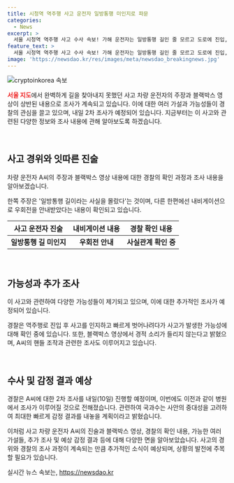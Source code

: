 ```yaml
---
title: 시청역 역주행 사고 운전자 일방통행 미인지로 파문
categories:
  - News
excerpt: >
  서울 시청역 역주행 사고 수사 속보! 가해 운전자는 일방통행 길인 줄 모르고 도로에 진입, 차가 급발진? 2차 조사에 경찰 나선다. A씨는 지리감은 있으나 초행길, 우회전 안내 받은 것으로 확인 경찰, 역주행 사실 인지 후 빠른 대응 여부 확인 중. 블랙박스 영상 등 통해 A씨의 과실 여부 조사 중. 내일 2차 조사 예정, 국과수는 빠른 감정 결과 도출 계획. (intense@yna.co.kr) #남대문경찰서 #시청역 #역주행 #인도_돌진
feature_text: >
  서울 시청역 역주행 사고 수사 속보! 가해 운전자는 일방통행 길인 줄 모르고 도로에 진입, 차가 급발진? 2차 조사에 경찰 나선다. A씨는 지리감은 있으나 초행길, 우회전 안내 받은 것으로 확인 경찰, 역주행 사실 인지 후 빠른 대응 여부 확인 중. 블랙박스 영상 등 통해 A씨의 과실 여부 조사 중. 내일 2차 조사 예정, 국과수는 빠른 감정 결과 도출 계획. (intense@yna.co.kr) #남대문경찰서 #시청역 #역주행 #인도_돌진
image: 'https://newsdao.kr/res/images/meta/newsdao_breakingnews.jpg'
---
```


<p><img src="https://newsdao.kr/res/images/meta/newsdao_breakingnews.jpg" alt="cryptoinkorea 속보" /></p>

<p><b><span style="color: #ee2323;">서울 지도</span></b>에서 완벽하게 길을 찾아내지 못했던 사고 차량 운전자의 주장과 블랙박스 영상이 상반된 내용으로 조사가 계속되고 있습니다. 이에 대한 여러 가설과 가능성들이 경찰의 관심을 끌고 있으며, 내일 2차 조사가 예정되어 있습니다. 지금부터는 이 사고와 관련된 다양한 정보와 조사 내용에 관해 알아보도록 하겠습니다. </p>

<p data-ke-size="size16">&nbsp;</p>

<h2 data-ke-size="size26">사고 경위와 잇따른 진술</h2>

<p>차량 운전자 A씨의 주장과 블랙박스 영상 내용에 대한 경찰의 확인 과정과 조사 내용을 알아보겠습니다.</p>

<p data-ke-size="size16">한쪽 주장은 '일방통행 길이라는 사실을 몰랐다'는 것이며, 다른 한편에선 내비게이션으로 우회전을 안내받았다는 내용이 확인되고 있습니다.</p>

<table>
  <thead>
    <tr>
      <th>사고 운전자 진술</th>
      <th>내비게이션 내용</th>
      <th>경찰 확인 내용</th>
    </tr>
  </thead>
  <tbody>
    <tr>
      <td style="text-align: center; height: 17px;"><b>일방통행 길 미인지</b></td>
      <td style="text-align: center; height: 17px;"><b>우회전 안내</b></td>
      <td style="text-align: center; height: 17px;"><b>사실관계 확인 중</b></td>
    </tr>
  </tbody>
</table>

<p data-ke-size="size16">&nbsp;</p>

<h2 data-ke-size="size26">가능성과 추가 조사</h2>

<p>이 사고와 관련하여 다양한 가능성들이 제기되고 있으며, 이에 대한 추가적인 조사가 예정되어 있습니다. </p>

<p data-ke-size="size16">경찰은 역주행로 진입 후 사고를 인지하고 빠르게 벗어나려다가 사고가 발생한 가능성에 대해 확인 중에 있습니다. 또한, 블랙박스 영상에서 경적 소리가 들리지 않는다고 밝혔으며, A씨의 핸들 조작과 관련한 조사도 이루어지고 있습니다.</p>

<p data-ke-size="size16">&nbsp;</p>

<h2 data-ke-size="size26">수사 및 감정 결과 예상</h2>

<p>경찰은 A씨에 대한 2차 조사를 내일(10일) 진행할 예정이며, 이번에도 이전과 같이 병원에서 조사가 이루어질 것으로 전해졌습니다. 관련하여 국과수는 사안의 중대성을 고려하여 최대한 빠르게 감정 결과를 내놓을 계획이라고 밝혔습니다. </p>

<p>이처럼 사고 차량 운전자 A씨의 진술과 블랙박스 영상, 경찰의 확인 내용, 가능한 여러 가설들, 추가 조사 및 예상 감정 결과 등에 대해 다양한 면을 알아보았습니다. 사고의 경위와 경찰의 조사 과정이 계속되는 만큼 추가적인 소식이 예상되며, 상황의 발전에 주목할 필요가 있습니다.</p>
실시간 뉴스 속보는, <a href="https://newsdao.kr" rel="dofollow">https://newsdao.kr</a>


